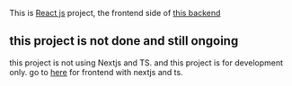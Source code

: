 This is [React js](https://react.dev/) project, the frontend side of [this backend](https://github.com/risqiikhsani/something-new)

## this project is not done and still ongoing

this project is not using Nextjs and TS.
and this project is for development only.
go to [here](https://github.com/risqiikhsani/nextjs-project) for frontend with nextjs and ts.
